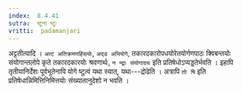 ```yaml
---
index:  8.4.41
sutra:  ष्टुना ष्टुः
vritti:  padamanjari
---
```


अट्टतीत्यादि । `अत्ट अतिक्रमणहिंसयोः`, `अद्ड अभियोगे`, तकारदकारोपधयोरेतयोर्गणपाठः क्विबन्तयोः संयोगान्तलोपे कृते तकारदकारयोः श्रवणार्थः, `न न्द्राः संयोगादयः` इति प्रतिषेधोऽप्यड्डतेर्भवति । इहापि तृतीयानिर्देशः पूर्वभूतेनापि योगे ष्टुत्वं यथा स्यात्, यथा---द्रोढेति । अत्रापि `तोः षि` इति प्रतिषेधान्निमित्तिनिमित्तयोः संख्यातानुदेशो न भवति ।
